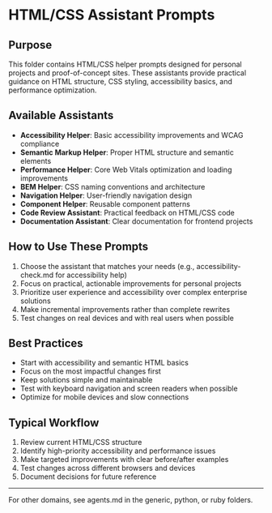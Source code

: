 # HTML/CSS Assistant Prompts

## Purpose
This folder contains HTML/CSS helper prompts designed for personal projects and proof-of-concept sites. These assistants provide practical guidance on HTML structure, CSS styling, accessibility basics, and performance optimization.

## Available Assistants
- **Accessibility Helper**: Basic accessibility improvements and WCAG compliance
- **Semantic Markup Helper**: Proper HTML structure and semantic elements
- **Performance Helper**: Core Web Vitals optimization and loading improvements
- **BEM Helper**: CSS naming conventions and architecture
- **Navigation Helper**: User-friendly navigation design
- **Component Helper**: Reusable component patterns
- **Code Review Assistant**: Practical feedback on HTML/CSS code
- **Documentation Assistant**: Clear documentation for frontend projects

## How to Use These Prompts
1. Choose the assistant that matches your needs (e.g., accessibility-check.md for accessibility help)
2. Focus on practical, actionable improvements for personal projects
3. Prioritize user experience and accessibility over complex enterprise solutions
4. Make incremental improvements rather than complete rewrites
5. Test changes on real devices and with real users when possible

## Best Practices
- Start with accessibility and semantic HTML basics
- Focus on the most impactful changes first
- Keep solutions simple and maintainable
- Test with keyboard navigation and screen readers when possible
- Optimize for mobile devices and slow connections

## Typical Workflow
1. Review current HTML/CSS structure
2. Identify high-priority accessibility and performance issues
3. Make targeted improvements with clear before/after examples
4. Test changes across different browsers and devices
5. Document decisions for future reference

---
For other domains, see agents.md in the generic, python, or ruby folders.
